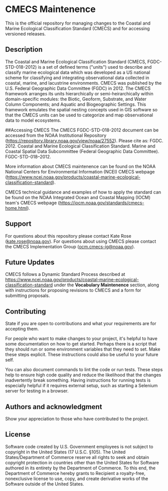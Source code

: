 # CMECS Maintenence
This is the official repository for managing changes to the Coastal and Marine Ecological Classification Standard (CMECS) and for accessing versioned releases.

## Description
The Coastal and Marine Ecological Classification Standard (CMECS, FGDC-STD-018-2012) is a set of defined terms ("units") used to describe and classify marine ecological data which was developed as a US national scheme for classifying and integrating observational data collected in coastal, marine, and lacustrine environments. CMECS was published by the U.S. Federal Geographic Data Committee (FGDC) in 2012. The CMECS framework arranges its units hierarchically or semi-heirarchically within domain-specific modules: the Biotic, Geoform, Substrate, and Water Column Components; and Aquatic and Biogeographic Settings. This framework emulates the spatial nesting concepts used in GIS software so that the CMECS units can be used to categorize and map observational data to model ecosystems.

##Accessing CMECS
The CMECS FGDC-STD-018-2012 document can be accessed from the NOAA Institutional Repository (https://repository.library.noaa.gov/view/noaa/27552). Please cite as: FGDC. 2012. Coastal and Marine Ecological Classification Standard. Marine and Coastal Spatial Data Subcommittee (Federal Geographic Data Committee). FGDC-STD-018–2012. 

More information about CMECS maintenence can be found on the NOAA National Centers for Environmental Information (NCEI) CMECS webpage (https://www.ncei.noaa.gov/products/coastal-marine-ecological-classification-standard).

CMECS technical guidance and examples of how to apply the standard can be found on the NOAA Integrated Ocean and Coastal Mapping (IOCM) team's CMECS webpage (https://iocm.noaa.gov/standards/cmecs-home.html). 

## Support
For questions about this repository please contact Kate Rose (kate.rose@noaa.gov).
For questions about using CMECS please contact the CMECS Implementation Group (ocm.cmecs-ig@noaa.gov). 

## Future Updates
CMECS follows a Dynamic Standard Process described at https://www.ncei.noaa.gov/products/coastal-marine-ecological-classification-standard under the **Vocabulary Maintenence** section, along with instructions for proposing revisions to CMECS and a form for submitting proposals. 

## Contributing
State if you are open to contributions and what your requirements are for accepting them.

For people who want to make changes to your project, it's helpful to have some documentation on how to get started. Perhaps there is a script that they should run or some environment variables that they need to set. Make these steps explicit. These instructions could also be useful to your future self.

You can also document commands to lint the code or run tests. These steps help to ensure high code quality and reduce the likelihood that the changes inadvertently break something. Having instructions for running tests is especially helpful if it requires external setup, such as starting a Selenium server for testing in a browser.

## Authors and acknowledgment
Show your appreciation to those who have contributed to the project.

## License
Software code created by U.S. Government employees is not subject to copyright in the United States (17 U.S.C. §105). The United States/Department of Commerce reserve all rights to seek and obtain copyright protection in countries other than the United States for Software authored in its entirety by the Department of Commerce. To this end, the Department of Commerce hereby grants to Recipient a royalty-free, nonexclusive license to use, copy, and create derivative works of the Software outside of the United States.

